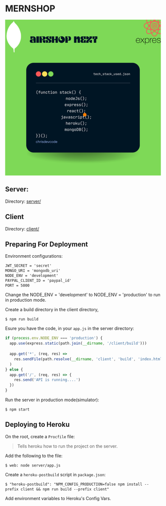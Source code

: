 # MERNSHOP

![banner](airshopNext.png)

## Server:

Directory: [server/](/server/)

## Client

Directory: [client/](/client/)

## Preparing For Deployment

Environment configurations:

```env
JWT_SECRET = 'secret'
MONGO_URI = 'mongodb_uri'
NODE_ENV = 'development'
PAYPAL_CLIENT_ID = 'paypal_id'
PORT = 5000
```

Change the NODE_ENV = 'development' to NODE_ENV = 'production' to run in production mode.

Create a build directory in the client directory,

    $ npm run build

Esure you have the code, in your `app.js` in the server directory:

```js
if (process.env.NODE_ENV === 'production') {
  app.use(express.static(path.join(__dirname, '/client/build')))

  app.get('*', (req, res) =>
    res.sendFile(path.resolve(__dirname, 'client', 'build', 'index.html'))
  )
} else {
  app.get('/', (req, res) => {
    res.send('API is running....')
  })
}
```

Run the server in production mode(simulator):

    $ npm start

## Deploying to Heroku

On the root, create a `Procfile` file:

>Tells heroku how to run the project on the server.

Add the following to the file:

    $ web: node server/app.js

Create a `heroku-postbuild` script in `package.json`:

    $ "heroku-postbuild": "NPM_CONFIG_PRODUCTION=false npm install --prefix client && npm run build --prefix client"

Add environment variables to Heroku's Config Vars.


